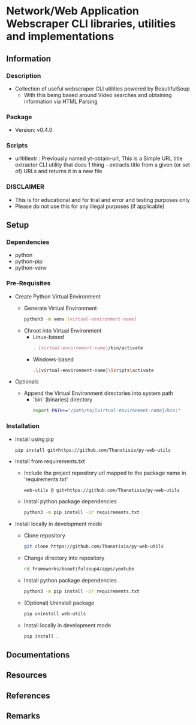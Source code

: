 Network/Web Application Webscraper CLI libraries, utilities and implementations
===============================================================================

## Information
### Description
- Collection of useful webscraper CLI utilities powered by BeautifulSoup
    + With this being based around Video searches and obtaining information via HTML Parsing

### Package
+ Version: v0.4.0

### Scripts
+ urltitlextr : Previously named yt-obtain-url, This is a Simple URL title extractor CLI utility that does 1 thing - extracts title from a given (or set of) URLs and returns it in a new file

### DISCLAIMER
+ This is for educational and for trial and error and testing purposes only
+ Please do not use this for any illegal purposes (if applicable)

## Setup
### Dependencies
+ python
+ python-pip
+ python-venv

### Pre-Requisites
- Create Python Virtual Environment
    - Generate Virtual Environment
        ```bash
        python3 -m venv [virtual-environment-name]
        ```
    - Chroot into Virtual Environment
        - Linux-based
            ```bash
            . [virtual-environment-name]/bin/activate
            ```
        - Windows-based
            ```bash
            .\[virtual-environment-name]\Scripts\activate
            ```

- Optionals
    - Append the Virtual Environment directories into system path
        - 'bin' (binaries) directory
            ```bash
            export PATH+="/path/to/[virtual-environment-name]/bin:"
            ```

### Installation
- Install using pip
    ```bash
    pip install git+https://github.com/Thanatisia/py-web-utils
    ```

- Install from requirements.txt
    - Include the project repository url mapped to the package name in 'requirements.txt'
        ```
        web-utils @ git+https://github.com/Thanatisia/py-web-utils
        ```
    - Install python package dependencies
        ```bash
        python3 -m pip install -Ur requirements.txt
        ```

- Install locally in development mode
    - Clone repository
        ```bash
        git clone https://github.com/Thanatisia/py-web-utils
        ```
    - Change directory into repository
        ```bash
        cd frameworks/beautifulsoup4/apps/youtube
        ```
    - Install python package dependencies
        ```bash
        python3 -m pip install -Ur requirements.txt
        ```
    - (Optional) Uninstall package
        ```bash
        pip uninstall web-utils
        ```
    - Install locally in development mode
        ```bash
        pip install .
        ```

## Documentations

## Resources

## References

## Remarks

